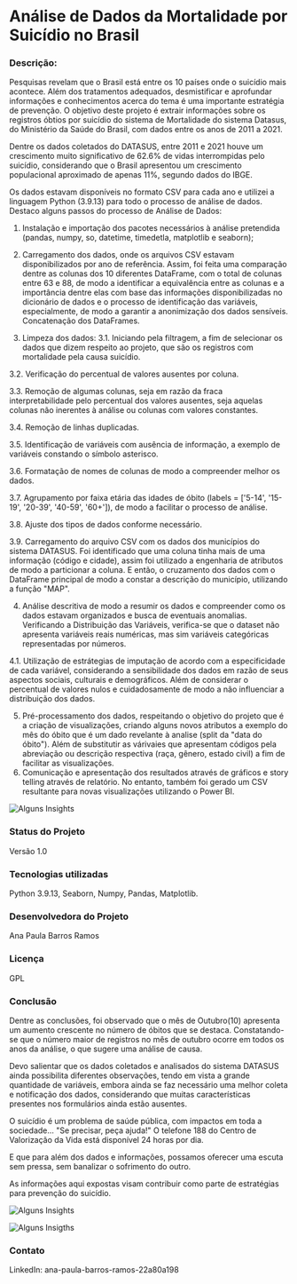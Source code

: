 # Análise de Dados da Mortalidade por Suicídio no Brasil
### Descrição:

Pesquisas revelam que o Brasil está entre os 10 países onde o suicídio mais acontece. Além dos tratamentos adequados, desmistificar e aprofundar informações e conhecimentos acerca do tema é uma importante estratégia de prevenção. O objetivo deste projeto é extrair informações sobre os registros óbtios por suicídio do sistema de Mortalidade do sistema Datasus, do Ministério da Saúde do Brasil, com dados entre os anos de 2011 a 2021.

Dentre os dados coletados do DATASUS, entre 2011 e 2021 houve um crescimento muito significativo de 62.6% de vidas interrompidas pelo suicídio, considerando que o Brasil apresentou um crescimento populacional aproximado de apenas 11%, segundo dados do IBGE.

Os dados estavam disponíveis no formato CSV para cada ano e utilizei a linguagem Python (3.9.13) para todo o processo de análise de dados. Destaco alguns passos do processo de Análise de Dados:

1. Instalação e importação dos pacotes necessários à análise pretendida (pandas, numpy, so, datetime, timedetla, matplotlib e seaborn);

2. Carregamento dos dados, onde os arquivos CSV estavam disponibilizados por ano de referência. Assim, foi feita uma comparação dentre as colunas dos 10 diferentes DataFrame, com o total de colunas entre 63 e 88, de modo a identificar a equivalência entre as colunas e a importância dentre elas com base das informações disponibilizadas no dicionário de dados e o processo de identificação das variáveis, especialmente, de modo a garantir a anonimização dos dados sensíveis. Concatenação dos DataFrames.

3. Limpeza dos dados: 
3.1. Iniciando pela filtragem, a fim de selecionar os dados que dizem respeito ao projeto, que são os registros com mortalidade pela causa suicídio.

3.2. Verificação do percentual de valores ausentes por coluna.

3.3. Remoção de algumas colunas, seja em razão da fraca interpretabilidade pelo percentual dos valores ausentes, seja aquelas colunas não inerentes à análise ou colunas com valores constantes.

3.4. Remoção de linhas duplicadas.

3.5. Identificação de variáveis com ausência de informação, a exemplo de variáveis constando o símbolo asterisco.

3.6. Formatação de nomes de colunas de modo a compreender melhor os dados.

3.7. Agrupamento por faixa etária das idades de óbito (labels = ['5-14', '15-19', '20-39', '40-59', '60+']), de modo a facilitar o processo de análise.

3.8. Ajuste dos tipos de dados conforme necessário.

3.9. Carregamento do arquivo CSV com os dados dos municípios do sistema DATASUS. Foi identificado que uma coluna tinha mais de uma informação (código e cidade), assim foi utilizado a engenharia de atributos de modo a particionar a coluna. E então, o cruzamento dos dados com o DataFrame principal de modo a constar a descrição do município, utilizando a função "MAP".

4. Análise descritiva de modo a resumir os dados e compreender como os dados estavam organizados e busca de eventuais anomalias. Verificando a Distribuição das Variáveis, verifica-se que o dataset não apresenta variáveis reais numéricas, mas sim variáveis categóricas representadas por números.

4.1. Utilização de estrátegias de imputação de acordo com a especificidade de cada variável, considerando a sensibilidade dos dados em razão de seus aspectos sociais, culturais e demográficos. Além de considerar o percentual de valores nulos e cuidadosamente de modo a não influenciar a distribuição dos dados.

5. Pré-processamento dos dados, respeitando o objetivo do projeto que é a criação de visualizações, criando alguns novos atributos a exemplo do mês do óbito que é um dado revelante à analise (split da "data do óbito"). Além de substitutir as várivaies que apresentam códigos pela abreviação ou descrição respectiva (raça, gênero, estado civil) a fim de facilitar as visualizações. 
6. Comunicação e apresentação dos resultados através de gráficos e story telling através de relatório. No entanto, também foi gerado um CSV resultante para novas visualizações utilizando o Power BI.

![Alguns Insights](https://media.licdn.com/dms/image/D4D22AQERYWdr3h5dhQ/feedshare-shrink_2048_1536/0/1696468889350?e=1714608000&v=beta&t=HnRPr1mJ4jF5QPbj4tMhzK7qCA7VO0kKcxWDu5X4zrA)

### Status do Projeto
Versão 1.0

### Tecnologias utilizadas
Python 3.9.13, Seaborn, Numpy, Pandas, Matplotlib.

### Desenvolvedora do Projeto
Ana Paula Barros Ramos

### Licença
GPL

### Conclusão

Dentre as conclusões, foi observado que o mês de Outubro(10) apresenta um aumento crescente no número de óbitos que se destaca. Constatando-se que o número maior de registros no mês de outubro ocorre em todos os anos da análise, o que sugere uma análise de causa.

Devo salientar que os dados coletados e analisados do sistema DATASUS ainda possibilita diferentes observações, tendo em vista a grande quantidade de variáveis, embora ainda se faz necessário uma melhor coleta e notificação dos dados, considerando que muitas características presentes nos formulários ainda estão ausentes.

O suicídio é um problema de saúde pública, com impactos em toda a sociedade... "Se precisar, peça ajuda!" O telefone 188 do Centro de Valorização da Vida está disponível 24 horas por dia. 

E que para além dos dados e informações, possamos oferecer uma escuta sem pressa, sem banalizar o sofrimento do outro.

As informações aqui expostas visam contribuir como parte de estratégias para prevenção do suicídio.

![Alguns Insights](https://media.licdn.com/dms/image/D4D22AQGCgwEE6d0tJw/feedshare-shrink_2048_1536/0/1696468889193?e=1714608000&v=beta&t=gGVvHqJAq28hNu76YVzI_MbTlM1pq4roq4w8RCzQWMw)

![Alguns Insigths](https://media.licdn.com/dms/image/D4D22AQEp9DTaThzLqw/feedshare-shrink_2048_1536/0/1696468889132?e=1714608000&v=beta&t=nD0NvdXlLxc1zeJQjFl37pKbKjD3tdPH1xcquTqE1b4)

### Contato
LinkedIn: ana-paula-barros-ramos-22a80a198
